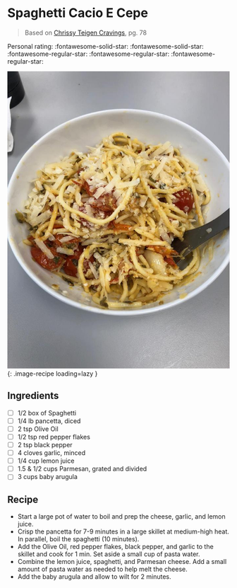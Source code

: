 # Spaghetti Cacio E Cepe

> Based on [Chrissy Teigen Cravings], pg. 78

<!-- {cts} rating=2; (User can specify rating on scale of 1-5) -->

Personal rating: :fontawesome-solid-star: :fontawesome-solid-star: :fontawesome-regular-star: :fontawesome-regular-star: :fontawesome-regular-star:

<!-- {cte} -->

<!-- {cts} name_image=spaghetti_cacio_e_cepe.jpg; (User can specify image name) -->

![spaghetti_cacio_e_cepe.jpg](./spaghetti_cacio_e_cepe.jpg){: .image-recipe loading=lazy }

<!-- {cte} -->

## Ingredients

- [ ] 1/2 box of Spaghetti
- [ ] 1/4 lb pancetta, diced
- [ ] 2 tsp Olive Oil
- [ ] 1/2 tsp red pepper flakes
- [ ] 2 tsp black pepper
- [ ] 4 cloves garlic, minced
- [ ] 1/4 cup lemon juice
- [ ] 1.5 & 1/2 cups Parmesan, grated and divided
- [ ] 3 cups baby arugula

## Recipe

- Start a large pot of water to boil and prep the cheese, garlic, and lemon juice.
- Crisp the pancetta for 7-9 minutes in a large skillet at medium-high heat. In parallel, boil the spaghetti (10 minutes).
- Add the Olive Oil, red pepper flakes, black pepper, and garlic to the skillet and cook for 1 min. Set aside a small cup of pasta water.
- Combine the lemon juice, spaghetti, and Parmesan cheese. Add a small amount of pasta water as needed to help melt the cheese.
- Add the baby arugula and allow to wilt for 2 minutes.

[chrissy teigen cravings]: https://www.penguinrandomhouse.com/books/252973/cravings-by-chrissy-teigen-with-adeena-sussman/
